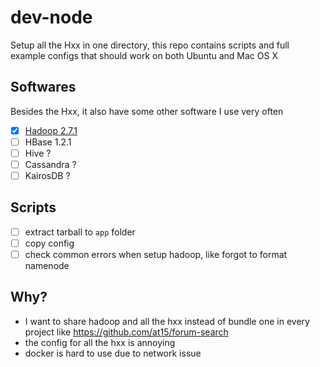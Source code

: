 # dev-node

Setup all the Hxx in one directory, this repo contains scripts and full example configs that should work on both Ubuntu and Mac OS X

## Softwares

Besides the Hxx, it also have some other software I use very often

- [x] [Hadoop 2.7.1](script/hadoop)
- [ ] HBase 1.2.1
- [ ] Hive ?
- [ ] Cassandra ?
- [ ] KairosDB ?

## Scripts

- [ ] extract tarball to `app` folder
- [ ] copy config 
- [ ] check common errors when setup hadoop, like forgot to format namenode 

## Why?

- I want to share hadoop and all the hxx instead of bundle one in every project like https://github.com/at15/forum-search
- the config for all the hxx is annoying
- docker is hard to use due to network issue


